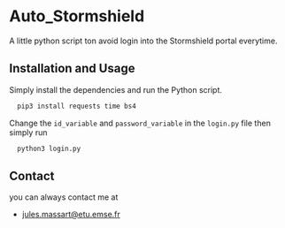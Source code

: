 # Auto_Stormshield

A little python script ton avoid login into the Stormshield portal everytime.

## Installation and Usage

Simply install the dependencies and run the Python script.
```bash
  pip3 install requests time bs4
```
Change the `id_variable` and `password_variable` in the `login.py` file then simply run 
```bash
  python3 login.py
```


## Contact
you can always contact me at
- [jules.massart@etu.emse.fr](mailto:jules.massart@etu.emse.fr)

